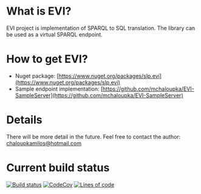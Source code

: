 # What is EVI?
EVI project is implementation of SPARQL to SQL translation. The library can be used as a virtual SPARQL endpoint.

# How to get EVI?

* Nuget package: [https://www.nuget.org/packages/slp.evi](https://www.nuget.org/packages/slp.evi)
* Sample endpoint implementation: [https://github.com/mchaloupka/EVI-SampleServer](https://github.com/mchaloupka/EVI-SampleServer)

# Details

There will be more detail in the future. Feel free to contact the author: chaloupkamilos@hotmail.com

# Current build status
[![Build status](https://ci.appveyor.com/api/projects/status/0occxl9nsbjcmkc2/branch/master?svg=true)](https://ci.appveyor.com/project/mchaloupka/dotnetr2rmlstore/branch/master) 
[![CodeCov](https://codecov.io/gh/mchaloupka/EVI/branch/master/graph/badge.svg)](https://codecov.io/gh/mchaloupka/EVI)
[![Lines of code](https://sonarcloud.io/api/project_badges/measure?project=EVI&metric=ncloc)](https://sonarcloud.io/dashboard?id=EVI)
